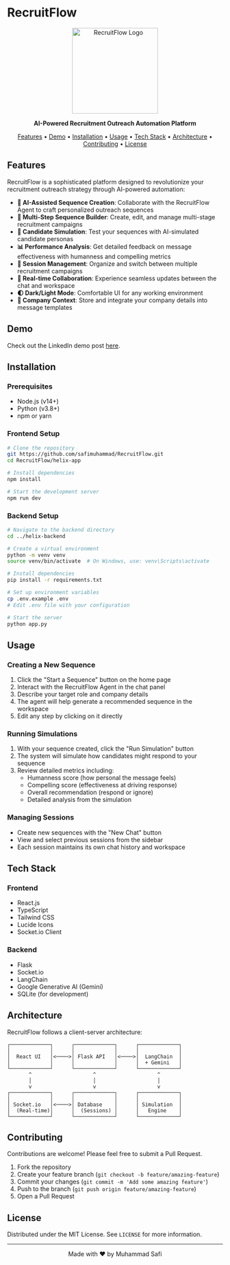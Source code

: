 # RecruitFlow

<p align="center">
  <img src="recruitflow.avif" alt="RecruitFlow Logo" width="200"/>
</p>

<p align="center">
  <strong>AI-Powered Recruitment Outreach Automation Platform</strong>
</p>

<p align="center">
  <a href="#features">Features</a> •
  <a href="#demo">Demo</a> •
  <a href="#installation">Installation</a> •
  <a href="#usage">Usage</a> •
  <a href="#tech-stack">Tech Stack</a> •
  <a href="#architecture">Architecture</a> •
  <a href="#contributing">Contributing</a> •
  <a href="#license">License</a>
</p>

## Features

RecruitFlow is a sophisticated platform designed to revolutionize your recruitment outreach strategy through AI-powered automation:

- **🤖 AI-Assisted Sequence Creation**: Collaborate with the RecruitFlow Agent to craft personalized outreach sequences
- **📝 Multi-Step Sequence Builder**: Create, edit, and manage multi-stage recruitment campaigns
- **🧪 Candidate Simulation**: Test your sequences with AI-simulated candidate personas
- **📊 Performance Analysis**: Get detailed feedback on message effectiveness with humanness and compelling metrics
- **📁 Session Management**: Organize and switch between multiple recruitment campaigns
- **🔄 Real-time Collaboration**: Experience seamless updates between the chat and workspace
- **🌓 Dark/Light Mode**: Comfortable UI for any working environment
- **🏢 Company Context**: Store and integrate your company details into message templates

## Demo

Check out the LinkedIn demo post [here](https://www.linkedin.com/posts/muhammad-safi-7210b0207_introducing-recruiterflow-the-antidote-to-activity-7301567787318087680-HSaE).

## Installation

### Prerequisites

- Node.js (v14+)
- Python (v3.8+)
- npm or yarn

### Frontend Setup

```bash
# Clone the repository
git https://github.com/safimuhammad/RecruitFlow.git
cd RecruitFlow/helix-app

# Install dependencies
npm install

# Start the development server
npm run dev
```

### Backend Setup

```bash
# Navigate to the backend directory
cd ../helix-backend

# Create a virtual environment
python -m venv venv
source venv/bin/activate  # On Windows, use: venv\Scripts\activate

# Install dependencies
pip install -r requirements.txt

# Set up environment variables
cp .env.example .env
# Edit .env file with your configuration

# Start the server
python app.py
```

## Usage

### Creating a New Sequence

1. Click the "Start a Sequence" button on the home page
2. Interact with the RecruitFlow Agent in the chat panel
3. Describe your target role and company details
4. The agent will help generate a recommended sequence in the workspace
5. Edit any step by clicking on it directly

### Running Simulations

1. With your sequence created, click the "Run Simulation" button
2. The system will simulate how candidates might respond to your sequence
3. Review detailed metrics including:
   - Humanness score (how personal the message feels)
   - Compelling score (effectiveness at driving response)
   - Overall recommendation (respond or ignore)
   - Detailed analysis from the simulation

### Managing Sessions

- Create new sequences with the "New Chat" button
- View and select previous sessions from the sidebar
- Each session maintains its own chat history and workspace

## Tech Stack

### Frontend
- React.js
- TypeScript
- Tailwind CSS
- Lucide Icons
- Socket.io Client

### Backend
- Flask
- Socket.io
- LangChain
- Google Generative AI (Gemini)
- SQLite (for development)

## Architecture

RecruitFlow follows a client-server architecture:

```
┌─────────────┐      ┌─────────────┐      ┌─────────────┐
│             │      │             │      │             │
│  React UI   │<────>│ Flask API   │<────>│  LangChain  │
│             │      │             │      │  + Gemini   │
└─────────────┘      └─────────────┘      └─────────────┘
       ^                    ^                    ^
       │                    │                    │
       v                    v                    v
┌─────────────┐      ┌─────────────┐      ┌─────────────┐
│             │      │             │      │             │
│ Socket.io   │<────>│ Database    │      │ Simulation  │
│  (Real-time)│      │  (Sessions) │      │   Engine    │
└─────────────┘      └─────────────┘      └─────────────┘
```

## Contributing

Contributions are welcome! Please feel free to submit a Pull Request.

1. Fork the repository
2. Create your feature branch (`git checkout -b feature/amazing-feature`)
3. Commit your changes (`git commit -m 'Add some amazing feature'`)
4. Push to the branch (`git push origin feature/amazing-feature`)
5. Open a Pull Request

## License

Distributed under the MIT License. See `LICENSE` for more information.

---

<p align="center">
  Made with ❤️ by Muhammad Safi
</p>
